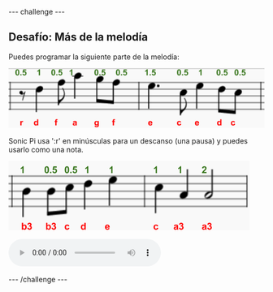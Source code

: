 \--- challenge \---

## Desafío: Más de la melodía

Puedes programar la siguiente parte de la melodía:

![captura de pantalla](images/tetris-notes4.png)

Sonic Pi usa ':r' en minúsculas para un descanso (una pausa) y puedes usarlo como una nota.

![captura de pantalla](images/tetris-notes5.png)

<div id="audio-preview" class="pdf-hidden">
  <audio controls preload> <source src="resources/tetris-c2.mp3" type="audio/mpeg"> Tu navegador no es compatible con el elemento <code>audio</code>. </audio>
</div>

\--- /challenge \---